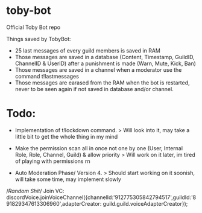 # toby-bot
Official Toby Bot repo

Things saved by TobyBot:
- 25 last messages of every guild members is saved in RAM
- Those messages are saved in a database (Content, Timestamp, GuildID, ChannelID & UserID) after a punishment is made (Warn, Mute, Kick, Ban)
- Those messages are saved in a channel when a moderator use the command t!lastmessages
- Those messages are earased from the RAM when the bot is restarted, never to be seen again if not saved in database and/or channel.

# Todo:
- Implementation of t!lockdown command. > Will look into it, may take a little bit to get the whole thing in my mind

- Make the permission scan all in once not one by one (User, Internal Role, Role, Channel, Guild) & allow priority > Will work on it later, im tired of playing with permissions rn
                
- Auto Moderation Phase/ Version 4. > Should start working on it soonish, will take some time, may implement slowly





/*Random Shit*/
Join VC: discordVoice.joinVoiceChannel({channelId:'912775305842794517',guildId:'891829347613306960',adapterCreator: guild.guild.voiceAdapterCreator});